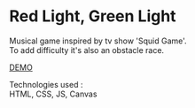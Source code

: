 # Red Light, Green Light
Musical game inspired by tv show 'Squid Game'. 
<br>
To add difficulty it's also an obstacle race.

<a href="https://cindyconfiant.github.io/RedLightGreenLight/">DEMO</a>

Technologies used : 
<br>
HTML, CSS, JS, Canvas
